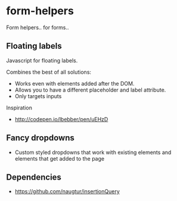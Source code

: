 form-helpers
============

Form helpers.. for forms..

## Floating labels
Javascript for floating labels.

Combines the best of all solutions:
* Works even with elements added after the DOM.
* Allows you to have a different placeholder and label attribute.
* Only targets inputs

Inspiration
* http://codepen.io/lbebber/pen/uEHzD


## Fancy dropdowns
* Custom styled dropdowns that work with existing elements and elements that get added to the page


## Dependencies
* https://github.com/naugtur/insertionQuery